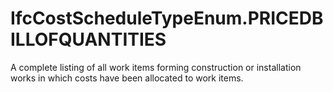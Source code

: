 IfcCostScheduleTypeEnum.PRICEDBILLOFQUANTITIES
==============================================
A complete listing of all work items forming construction or installation
works in which costs have been allocated to work items.


